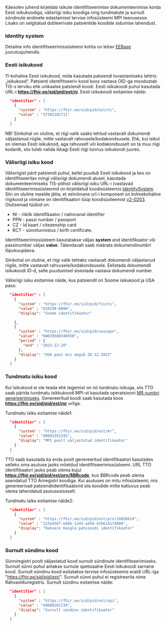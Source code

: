 Käesolev juhend kirjeldab isikute identifitseerimise dokumenteerimise korda Eesti isikukoodiga, välisriigi isiku koodiga ning tundmatute ja surnult sündinute andmete edastamisel tervise infosüsteemi MPI teenusesse. Lisaks on selgitatud dubleerivate patsientide koodide sidumise lahendust.

### Identity system
Detailne info identifitseerimissüsteemi kohta on leitav [EEBase](https://build.fhir.org/ig/HL7EE/ig-ee-base/identity-system.html) juurutusjuhendis.

### Eesti isikukood
11-kohaline Eesti isikukood, mida kasutada patsiendi tuvastamiseks lahtris „isikukood“.
Patsienti identifitseeriv kood koos vastava OID-ga moodustab TIS-s terviku ehk unikaalse patsiendi koodi. Eesti isikukoodi puhul kasutada URL-i **https://fhir.ee/sid/pid/est/ni**. Eesti isikukoodi esitamise näide:
```json
  "identifier" : [
    {
      "system" : "https://fhir.ee/sid/pid/est/ni",
      "value" : "37302102711"
    }
  ]
```
NB! Siinkohal on oluline, et riigi valik saaks tehtud vastavalt dokumendi väljastanud riigile, mitte vastavalt rahvusele/kodakondsusele. Ehk, kui isikul on olemas Eesti isikukood, aga rahvuselt või kodakondsuselt on ta muu riigi kodanik, siis tuleb valida ikkagi Eesti riigi tunnus isikukoodi juures.

### Välisriigi isiku kood
Välisriigist pärit patsiendi puhul, kellel puudub Eesti isikukood ja kes on identifitseeritav mingi välisriigi dokumendi alusel, kasutada dokumenteerimiseks TIS-põhist välisriigi isiku URL-i (vastavad identifitseerimissüsteemid on kirjeldatud koodisüsteemis [IdentitySystem](https://build.fhir.org/ig/HL7EE/ig-ee-base/CodeSystem-ee-identity-system.html). Siin on oluline meelde jätta, et eelviimane url-i komponent on kolmekohaline riigikood ja viimane on identifikaatori tüüp koodisüsteemist [v2-0203](http://terminology.hl7.org/CodeSystem/v2-0203). Olulisemad tüübid on:
- NI - riiklik identifikaator / nationanal identifier
- PPN - passi number / passport
- CZ - Id kaart / citezenship card
- BCT - sünnitunnistus / birth certificate.   

Identifitseerimissüsteem kasutatakse väljas **system** and identifikaator või passinumber väljas **value**. Täiendavalt saab määrata dokumendinumbri lõpukuupäeva.

Siinkohal on oluline, et riigi valik tehtaks vastavalt dokumendi väljastanud riigile, mitte vastavalt rahvusele/kodakondsusele. Eelistada dokumendil isikukoodi ID-d, selle puudumisel sisestada vastava dokumendi number. 

Välisriigi isiku esitamise näide, kus patsiendil on Soome isikukood ja USA pass:
```json
  "identifier" : [
    {
      "system" : "https://fhir.ee/sid/pid/fin/ni",
      "value" : "010199-000H",
      "display": "Soome identifikaator"  

    },
    {
      "system" : "https://fhir.ee/sid/pid/usa/ppn",
      "value" : "KW039580340958",
      "period" : {
        "end" : "2023-12-28"
      },
      "display": "USA pass mis aegub 28.12.2023" 
    }
  ]
```

### Tundmatu isiku kood
Kui isikukood ei ole teada ehk tegemist on nö tundmatu isikuga, siis TTO saab pärida tundmatu isikkukoodi MPI-st kasutada operatsiooni [MR numbri genereerimiseks](OperationDefinition-Patient-generate-mrn.html).
Genereeritud koodi saab kasutada koos **https://fhir.ee/sid/pid/est/mr** urliga.

Tundmatu isiku esitamise näide1:
```json
  "identifier" : [
    {
      "system" : "https://fhir.ee/sid/pid/est/mr",
      "value" : "00003352345",
      "display": "MPI poolt väljastatud identifikaator"      
    }
  ]
```

TTO saab kasutada ka enda poolt genereeritud identifikaatori kasutades selleks oma asutuse jaoks mõeldud identifitseerimissüsteemi. URL TTO identifikaatori jaoks peab olema kujul **https://fhir.ee/sid/pid/est/prn/$BRcode**, kus $BRcode peab olema asendatud TTO Äriregistri koodiga. Kui asutuses on mitu infosüsteemi, mis genereerivad patsiendiidentifikaatorid siis koodide mitte kattuvus peab olema lahendatud asutusesiseselt.

Tundmatu isiku esitamise näide2:
```json
  "identifier" : [
    {
      "system" : "https://fhir.ee/sid/pid/est/prn/10856624",
      "value" : "123e4567-e89b-12d3-a456-426614174000",
      "display": "Rakvere Haigla patsiendi identifikaator"
    }
  ]
```

### Surnult sündinu kood
Sünniregistri poolt väljastatud kood surnult sündinute identifitseerimiseks.
Surnult sünni puhul antakse surnule spetsiaalne Eesti isikukoodi sarnane kood. Surnult sündinu kood esitatakse tervise infosüsteemis eraldi URL-iga "https://fhir.ee/sid/pid/est/". Surnult sünni puhul ei registreerita nime Rahvastikuregistris. Surnult sündinu esitamise näide:
```json
  "identifier" : [
    {
      "system" : "https://fhir.ee/sid/pid/est/npi",
      "value" : "49008201234",
      "display": "Surnult sündinu identifikaator"
    }
  ]
```


